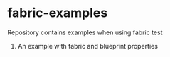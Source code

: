 fabric-examples
===============

Repository contains examples when using fabric
test
1. An example with fabric and blueprint properties
